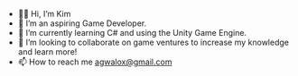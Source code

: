 - 👋🏿 Hi, I’m Kim 
- 👀 I’m an aspiring Game Developer.
- 🌱 I’m currently learning C# and using the Unity Game Engine.
- 💞️ I’m looking to collaborate on game ventures to increase my knowledge and learn more!
- 📫 How to reach me agwalox@gmail.com

<!---
agwalox/agwalox is a ✨ special ✨ repository because its `README.md` (this file) appears on your GitHub profile.
You can click the Preview link to take a look at your changes.
--->

